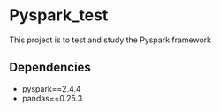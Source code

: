 # Pyspark_test
This project is to test and study the Pyspark framework


## Dependencies
- pyspark==2.4.4
- pandas==0.25.3



